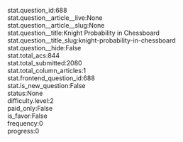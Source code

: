 stat.question_id:688  
stat.question__article__live:None  
stat.question__article__slug:None  
stat.question__title:Knight Probability in Chessboard  
stat.question__title_slug:knight-probability-in-chessboard  
stat.question__hide:False  
stat.total_acs:844  
stat.total_submitted:2080  
stat.total_column_articles:1  
stat.frontend_question_id:688  
stat.is_new_question:False  
status:None  
difficulty.level:2  
paid_only:False  
is_favor:False  
frequency:0  
progress:0  
